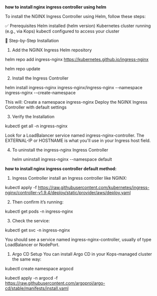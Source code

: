**how to install nginx ingress controller using helm**

To install the NGINX Ingress Controller using Helm, follow these steps:

✅ Prerequisites
Helm installed (helm version)
Kubernetes cluster running (e.g., via Kops)
kubectl configured to access your cluster

🧭 Step-by-Step Installation
1. Add the NGINX Ingress Helm repository

helm repo add ingress-nginx https://kubernetes.github.io/ingress-nginx

helm repo update

2. Install the Ingress Controller

helm install ingress-nginx ingress-nginx/ingress-nginx --namespace ingress-nginx --create-namespace

This will:
Create a namespace ingress-nginx
Deploy the NGINX Ingress Controller with default settings

3. Verify the Installation

kubectl get all -n ingress-nginx

Look for a LoadBalancer service named ingress-nginx-controller. The EXTERNAL-IP or HOSTNAME is what you'll use in your Ingress host field.

4. To uninstall the ingress-nginx Ingress Controller

   helm uninstall ingress-nginx --namespace default


**how to install nginx ingress controller default method:**
1. Ingress Controller
install an Ingress controller like NGINX:

kubectl apply -f https://raw.githubusercontent.com/kubernetes/ingress-nginx/controller-v1.9.4/deploy/static/provider/aws/deploy.yaml

2. Then confirm it’s running:

kubectl get pods -n ingress-nginx

3. Check the service:

kubectl get svc -n ingress-nginx

You should see a service named ingress-nginx-controller, usually of type LoadBalancer or NodePort.

1. Argo CD Setup
You can install Argo CD in your Kops-managed cluster the same way:

kubectl create namespace argocd

kubectl apply -n argocd -f https://raw.githubusercontent.com/argoproj/argo-cd/stable/manifests/install.yaml
